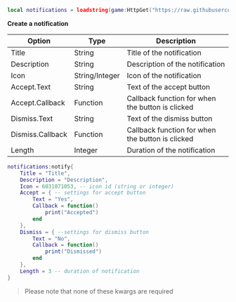 ```lua
local notifications = loadstring(game:HttpGet("https://raw.githubusercontent.com/r4in1ng/Scripts/main/NotificationsModule/Notifications.lua"))()
```

__Create a notification__

|Option|Type|Description|
|-|-|-|
|Title|String|Title of the notification|
|Description|String|Description of the notification|
|Icon|String/Integer|Icon of the notification|
|Accept.Text|String|Text of the accept button|
|Accept.Callback|Function|Callback function for when the button is clicked|
|Dismiss.Text|String|Text of the dismiss button|
|Dismiss.Callback|Function|Callback function for when the button is clicked|
|Length|Integer|Duration of the notification|

```lua
notifications:notify{
    Title = "Title", 
    Description = "Description",
    Icon = 6031071053, -- icon id (string or integer)
    Accept = { -- settings for accept button
        Text = "Yes",
        Callback = function()
            print("Accepted")
        end
    },
    Dismiss = { --settings for dismiss button
        Text = "No",
        Callback = function()
            print("Dismissed")
        end
    },
    Length = 3 -- duration of notification
}
```
> Please note that none of these kwargs are required
